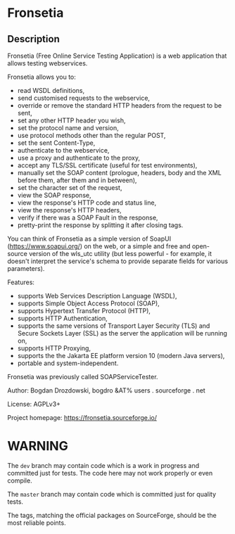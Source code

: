 # Fronsetia #

## Description ##

Fronsetia (Free Online Service Testing Application) is a web application that allows testing webservices.

Fronsetia allows you to:

-   read WSDL definitions,
-   send customised requests to the webservice,
-   override or remove the standard HTTP headers from the request to be sent,
-   set any other HTTP header you wish,
-   set the protocol name and version,
-   use protocol methods other than the regular POST,
-   set the sent Content-Type,
-   authenticate to the webservice,
-   use a proxy and authenticate to the proxy,
-   accept any TLS/SSL certificate (useful for test environments),
-   manually set the SOAP content (prologue, headers, body and the XML before them, after them and in between),
-   set the character set of the request,
-   view the SOAP response,
-   view the response's HTTP code and status line,
-   view the response's HTTP headers,
-   verify if there was a SOAP Fault in the response,
-   pretty-print the response by splitting it after closing tags.

You can think of Fronsetia as a simple version of SoapUI
(<https://www.soapui.org/>) on the web, or a simple and free and
open-source version of the wls_utc utility (but less powerful -
for example, it doesn't interpret the service's schema to provide
separate fields for various parameters).

Features:

-   supports Web Services Description Language (WSDL),
-   supports Simple Object Access Protocol (SOAP),
-   supports Hypertext Transfer Protocol (HTTP),
-   supports HTTP Authentication,
-   supports the same versions of Transport Layer Security (TLS) and Secure Sockets Layer (SSL) as the server the application will be running on,
-   supports HTTP Proxying,
-   supports the the Jakarta EE platform version 10 (modern Java servers),
-   portable and system-independent.

Fronsetia was previously called SOAPServiceTester.

Author: Bogdan Drozdowski, bogdro &AT% users . sourceforge . net

License: AGPLv3+

Project homepage: <https://fronsetia.sourceforge.io/>

# WARNING #

The `dev` branch may contain code which is a work in progress and committed just for tests. The code here may not work properly or even compile.

The `master` branch may contain code which is committed just for quality tests.

The tags, matching the official packages on SourceForge, should be the most reliable points.
